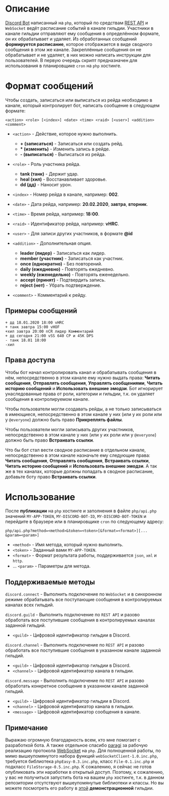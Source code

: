# Описание
[Discord Bot](https://discordapp.com/) написанный на `php`, который по средствам [REST API](https://discordapp.com/developers/docs/intro) и `WebSocket` ведёт расписание событий в канале гильдии. Участники в канале гильдии отправляют ему сообщения в определённом формате, он их обрабатывает и удаляет. Из обработанных сообщений **формируется расписание**, которое отображается в виде сводного сообщения в этом же канале. Закреплённые сообщения он не обрабатывает и не удаляет, в них можно написать инструкции для пользователей. В первую очередь скрипт предназначен для использования в планировщике `cron` на `php` хостинге.
# Формат сообщений
Чтобы создать, записаться или выписаться из рейда необходимо в канале, который контролирует бот, написать сообщение в следующем формате:
```
<action> <role> [<index>] <date> <time> <raid> [<user>] <addition> <comment>
```
- `<action>` - Действие, которое нужно выполнить.
    - **+ (записаться)** - Записаться или создать рейд.
    - **\* (изменить)** - Изменить запись в рейде.
    - **- (выписаться)** - Выписаться из рейда.
- `<role>` - Роль участника рейда.
    - **tank (танк)** - Держит удар.
    - **heal (хил)** - Восстанавливает здоровье.
    - **dd (дд)** - Наносит урон.
- `<index>` - Номер рейда в канале, например: **002**.
- `<date>` - Дата рейда, например: **20.02.2020**, **завтра**, **вторник**.
- `<time>` - Время рейда, например: **18:00**.
- `<raid>` - Идентификатор рейда, например: **vHRC**.
- `<user>` - Для записи других участников, в формате **@id**
- `<addition>` - Дополнительная опция.
    - **leader (лидер)** - Записаться как лидер.
    - **member (участник)** - Записаться как участник.
    - **once (однократно)** - Без повторений.
    - **daily (ежедневно)** - Повторять ежедневно.
    - **weekly (еженедельно)** - Повторять еженедельно.
    - **accept (принят)** - Подтвердить запись.
    - **reject (нет)** - Убрать подтверждение.

- `<comment>` - Комментарий к рейду.
## Примеры сообщений
```
+ дд 18.01.2020 18:00 vHRC
+ танк завтра 15:00 vHOF
+хил завтра 20:00 nCR лидер Комментарий
+ дд сегодня 21:00 vSS 640 CP и 45K DPS
- танк 18.01 18:00
-хил
```
## Права доступа
Чтобы бот начал контролировать канал и обрабатывать сообщения в нём, непосредственно в этом канале ему нужно выдать права: **Читать сообщения**, **Отправлять сообщения**, **Управлять сообщениями**, **Читать историю сообщений** и **Использовать внешние эмодзи**. Бот игнорирует унаследованные права от роли, категории и гильдии, т.к. он удаляет сообщения в контролируемом канале.

Чтобы пользователи могли создавать рейды, а не только записываться в имеющиеся, непосредственно в этом канале у них (или у их роли или у `@everyone`) должно быть право **Прикреплять файлы**.

Чтобы пользователи могли записывать других участников, непосредственно в этом канале у них (или у их роли или у `@everyone`) должно быть право **Встраивать ссылки**.

 Что бы бот стал вести сводное расписание в отдельном канале, непосредственно в этом канале назначьте ему следующие права: **Читать сообщения**, **Отправлять сообщения**, **Встраивать ссылки**, **Читать историю сообщений** и **Использовать внешние эмодзи**. А так же в тех каналах, которые должны попадать в сводное расписание, добавьте боту право **Встраивать ссылки**.
# Использование
После **публикации** на `php` хостинге и заполнения в файле `php/api.php` значений `MY-APP-TOKEN`, `MY-DISCORD-BOT-ID`, `MY-DISCORD-BOT-TOKEN` и перейдите в браузере или в планировщике `cron` по следующему адресу:
```
php/api.php?method=<method>&token=<token>[&format=<format>][... &param=<param>]
```
- `<method>` - Имя метода, который нужно выполнить.
- `<token>` - Заданный вами `MY-APP-TOKEN`.
- `<format>` - Формат результата работы, поддерживается `json`, `xml` и `http`.
- ... `<param>` - Параметры для метода.
## Поддерживаемые методы
`discord.connect` - Выполнить подключение по `WebSocket` и в синхронном режиме обрабатывать все поступающие сообщения в контролируемых каналах всех гильдий.

`discord.guild` - Выполнить подключение по `REST API` и разово обработать все поступившие сообщения в контролируемых каналах заданной гильдий.
- `<guild>` - Цифровой идентификатор гильдии в Discord.

`discord.channel` - Выполнить подключение по `REST API` и разово обработать все поступившие сообщения в указанном канале заданной гильдий.
- `<guild>` - Цифровой идентификатор гильдии в Discord.
- `<channel>` - Цифровой идентификатор канала в гильдии.

`discord.message` - Выполнить подключение по `REST API` и разово обработать конкретное сообщение в указанном канале заданной гильдий.
- `<guild>` - Цифровой идентификатор гильдии в Discord.
- `<channel>` - Цифровой идентификатор канала в гильдии.
- `<message>` - Цифровой идентификатор сообщения в канале.
## Примечание
Выражаю огромную благодарность всем, кто мне помогает с разработкой бота. А также отдельное спасибо [paragi](https://github.com/paragi) за рабочую реализацию протокола [WebSocket](https://github.com/paragi/PHP-websocket-client) на `php`. Для полноценной работы, по мимо вышеупомянутого набора функций `webSocketClient-1.0.inc.php`, требуется библиотека `phpEasy-0.3.inc.php`, класс `File-0.1.inc.php` и подкласс `FileStorage-0.5.inc.php`. К сожалению, я сейчас не готов опубликовать эти наработки в открытый доступ. Поэтому, к сожалению, у вас не получиться запустить бота на вашем `php` хостинге, т.к. в данном репозитории отсутствуют вышеупомянутые библиотеки и классы. Но вы можете посмотреть его работу в [этой](https://discord.gg/J8smX6R) **демонстрационной** гильдии.